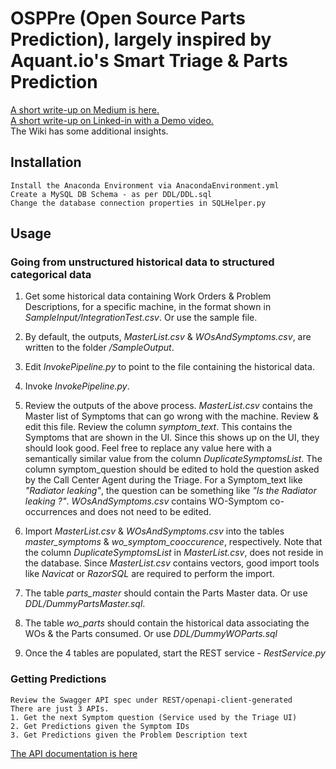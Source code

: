 # OSPPre (Open Source Parts Prediction), largely inspired by Aquant.io's Smart Triage & Parts Prediction
[A short write-up on Medium is here.](https://medium.com/@navraj28/parts-prediction-given-the-problem-description-6767c3d7e8ed)  
[A short write-up on Linked-in with a Demo video.](https://www.linkedin.com/pulse/meet-osppre-naveen-rajan/?trackingId=GikiBxsgFXN6REX%2FelCgMg%3D%3D)  
The Wiki has some additional insights.  

## Installation
	Install the Anaconda Environment via AnacondaEnvironment.yml
	Create a MySQL DB Schema - as per DDL/DDL.sql
	Change the database connection properties in SQLHelper.py

## Usage
### Going from unstructured historical data to structured categorical data
1. Get some historical data containing Work Orders & Problem Descriptions, for a specific machine, in the format shown in _SampleInput/IntegrationTest.csv_. Or use the sample file.
	
2. By default, the outputs, _MasterList.csv_ & _WOsAndSymptoms.csv_, are written to the folder _/SampleOutput_.
	
3. Edit _InvokePipeline.py_ to point to the file containing the historical data. 

4. Invoke _InvokePipeline.py_.
	
5. Review the outputs of the above process. _MasterList.csv_ contains the Master list of Symptoms that can go wrong with the machine. Review & edit this file. Review the column _symptom_text_. This contains the Symptoms that are shown in the UI. Since this shows up on the UI, they should look good. Feel free to replace any value here with a semantically similar value from the column _DuplicateSymptomsList_. The column symptom_question should be edited to hold the question asked by the Call Center Agent during the Triage. For a Symptom_text like _"Radiator leaking"_, the question can be something like _"Is the Radiator leaking ?"_. _WOsAndSymptoms.csv_ contains WO-Symptom co-occurrences and does not need to be edited.   
	
6. Import _MasterList.csv_ & _WOsAndSymptoms.csv_ into the tables _master_symptoms_ & _wo_symptom_cooccurence_, respectively. Note that the column _DuplicateSymptomsList_ in _MasterList.csv_, does not reside in the database. Since _MasterList.csv_ contains vectors, good import tools like _Navicat_ or _RazorSQL_ are required to perform the import.
	
7. The table _parts_master_ should contain the Parts Master data. Or use _DDL/DummyPartsMaster.sql_.
	
8. The table _wo_parts_ should contain the historical data associating the WOs & the Parts consumed. Or use _DDL/DummyWOParts.sql_
	
9. Once the 4 tables are populated, start the REST service - _RestService.py_

  ### Getting Predictions
	Review the Swagger API spec under REST/openapi-client-generated
	There are just 3 APIs.
	1. Get the next Symptom question (Service used by the Triage UI)
	2. Get Predictions given the Symptom IDs
	3. Get Predictions given the Problem Description text
  [The API documentation is here](https://app.swaggerhub.com/apis/navraj28/OSPP/1.0)
